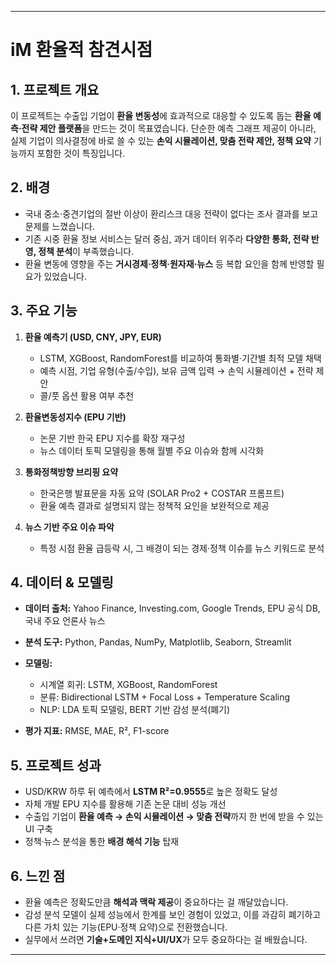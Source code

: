 
---

# iM 환율적 참견시점

## 1. 프로젝트 개요

이 프로젝트는 수출입 기업이 **환율 변동성**에 효과적으로 대응할 수 있도록 돕는 **환율 예측·전략 제안 플랫폼**을 만드는 것이 목표였습니다.
단순한 예측 그래프 제공이 아니라, 실제 기업이 의사결정에 바로 쓸 수 있는 **손익 시뮬레이션, 맞춤 전략 제안, 정책 요약** 기능까지 포함한 것이 특징입니다.

## 2. 배경

* 국내 중소·중견기업의 절반 이상이 환리스크 대응 전략이 없다는 조사 결과를 보고 문제를 느꼈습니다.
* 기존 시중 환율 정보 서비스는 달러 중심, 과거 데이터 위주라 **다양한 통화, 전략 반영, 정책 분석**이 부족했습니다.
* 환율 변동에 영향을 주는 **거시경제·정책·원자재·뉴스** 등 복합 요인을 함께 반영할 필요가 있었습니다.

## 3. 주요 기능

1. **환율 예측기 (USD, CNY, JPY, EUR)**

   * LSTM, XGBoost, RandomForest를 비교하여 통화별·기간별 최적 모델 채택
   * 예측 시점, 기업 유형(수출/수입), 보유 금액 입력 → 손익 시뮬레이션 + 전략 제안
   * 콜/풋 옵션 활용 여부 추천

2. **환율변동성지수 (EPU 기반)**

   * 논문 기반 한국 EPU 지수를 확장 재구성
   * 뉴스 데이터 토픽 모델링을 통해 월별 주요 이슈와 함께 시각화

3. **통화정책방향 브리핑 요약**

   * 한국은행 발표문을 자동 요약 (SOLAR Pro2 + COSTAR 프롬프트)
   * 환율 예측 결과로 설명되지 않는 정책적 요인을 보완적으로 제공

4. **뉴스 기반 주요 이슈 파악**

   * 특정 시점 환율 급등락 시, 그 배경이 되는 경제·정책 이슈를 뉴스 키워드로 분석

## 4. 데이터 & 모델링

* **데이터 출처:** Yahoo Finance, Investing.com, Google Trends, EPU 공식 DB, 국내 주요 언론사 뉴스
* **분석 도구:** Python, Pandas, NumPy, Matplotlib, Seaborn, Streamlit
* **모델링:**

  * 시계열 회귀: LSTM, XGBoost, RandomForest
  * 분류: Bidirectional LSTM + Focal Loss + Temperature Scaling
  * NLP: LDA 토픽 모델링, BERT 기반 감성 분석(폐기)
* **평가 지표:** RMSE, MAE, R², F1-score

## 5. 프로젝트 성과

* USD/KRW 하루 뒤 예측에서 **LSTM R²=0.9555**로 높은 정확도 달성
* 자체 개발 EPU 지수를 활용해 기존 논문 대비 성능 개선
* 수출입 기업이 **환율 예측 → 손익 시뮬레이션 → 맞춤 전략**까지 한 번에 받을 수 있는 UI 구축
* 정책·뉴스 분석을 통한 **배경 해석 기능** 탑재

## 6. 느낀 점

* 환율 예측은 정확도만큼 **해석과 맥락 제공**이 중요하다는 걸 깨달았습니다.
* 감성 분석 모델이 실제 성능에서 한계를 보인 경험이 있었고, 이를 과감히 폐기하고 다른 가치 있는 기능(EPU·정책 요약)으로 전환했습니다.
* 실무에서 쓰려면 **기술+도메인 지식+UI/UX**가 모두 중요하다는 걸 배웠습니다.

---
